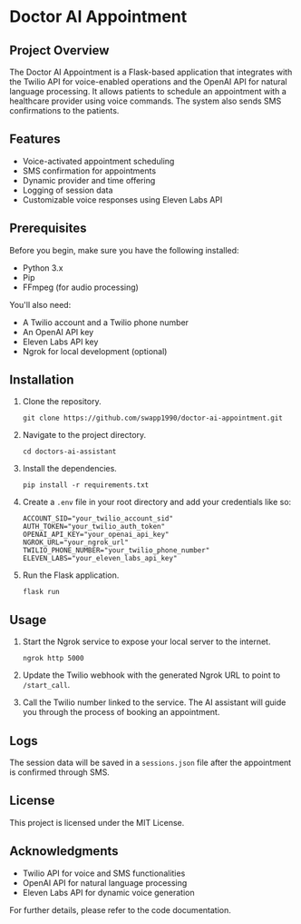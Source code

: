 # Doctor AI Appointment

## Project Overview

The Doctor AI Appointment is a Flask-based application that integrates with the Twilio API for voice-enabled operations and the OpenAI API for natural language processing. It allows patients to schedule an appointment with a healthcare provider using voice commands. The system also sends SMS confirmations to the patients.

## Features

- Voice-activated appointment scheduling
- SMS confirmation for appointments
- Dynamic provider and time offering
- Logging of session data
- Customizable voice responses using Eleven Labs API

## Prerequisites

Before you begin, make sure you have the following installed:

- Python 3.x
- Pip
- FFmpeg (for audio processing)

You'll also need:

- A Twilio account and a Twilio phone number
- An OpenAI API key
- Eleven Labs API key
- Ngrok for local development (optional)

## Installation

1. Clone the repository.

   ```
   git clone https://github.com/swapp1990/doctor-ai-appointment.git
   ```

2. Navigate to the project directory.

   ```
   cd doctors-ai-assistant
   ```

3. Install the dependencies.

   ```
   pip install -r requirements.txt
   ```

4. Create a `.env` file in your root directory and add your credentials like so:

   ```
   ACCOUNT_SID="your_twilio_account_sid"
   AUTH_TOKEN="your_twilio_auth_token"
   OPENAI_API_KEY="your_openai_api_key"
   NGROK_URL="your_ngrok_url"
   TWILIO_PHONE_NUMBER="your_twilio_phone_number"
   ELEVEN_LABS="your_eleven_labs_api_key"
   ```

5. Run the Flask application.

   ```
   flask run
   ```

## Usage

1. Start the Ngrok service to expose your local server to the internet.

   ```
   ngrok http 5000
   ```

2. Update the Twilio webhook with the generated Ngrok URL to point to `/start_call`.

3. Call the Twilio number linked to the service. The AI assistant will guide you through the process of booking an appointment.

## Logs

The session data will be saved in a `sessions.json` file after the appointment is confirmed through SMS.

## License

This project is licensed under the MIT License.

## Acknowledgments

- Twilio API for voice and SMS functionalities
- OpenAI API for natural language processing
- Eleven Labs API for dynamic voice generation

For further details, please refer to the code documentation.
